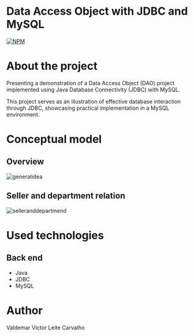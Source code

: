 # Data Access Object with JDBC and MySQL
[![NPM](https://img.shields.io/npm/l/react)](https://github.com/valdemarvictorleitecarvalho/Demo-Dao-Jdbc/blob/main/LICENSE) 

# About the project

Presenting a demonstration of a Data Access Object (DAO) project implemented using Java Database Connectivity (JDBC) with MySQL. 

This project serves as an illustration of effective database interaction through JDBC, showcasing practical implementation in a MySQL environment.

# Conceptual model
## Overview
![generalidea](https://github.com/valdemarvictorleitecarvalho/WebServices-SpringBoot-JPAHibernate/assets/140714249/d2a30517-0627-4d85-a0aa-900b7e568640)

## Seller and department relation
![selleranddepartmend](https://github.com/valdemarvictorleitecarvalho/WebServices-SpringBoot-JPAHibernate/assets/140714249/95d14245-2576-4807-9215-9930459e88ed)

# Used technologies
## Back end
- Java
- JDBC
- MySQL

# Author

Valdemar Victor Leite Carvalho
